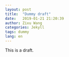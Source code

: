 ```yaml
---
layout: post
title:  "Dummy draft"
date:   2019-01-21 21:20:39
author: Zixu Wang
categories: Jekyll
tags: dummy
lang: en
---
```


This is a draft.
